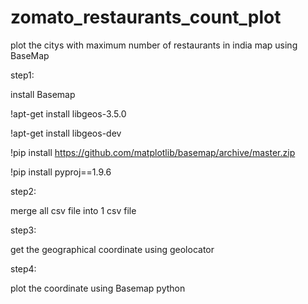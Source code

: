# zomato_restaurants_count_plot
plot the citys with maximum number of restaurants in india map using BaseMap


step1: 

  install Basemap
  
  !apt-get install libgeos-3.5.0
  
  !apt-get install libgeos-dev
  
  !pip install https://github.com/matplotlib/basemap/archive/master.zip
  
  !pip install pyproj==1.9.6
  
  
  
  
step2: 

 merge all csv file into 1 csv file




step3:

  get the geographical coordinate using geolocator 
  
  
  
step4:

  plot the coordinate using Basemap python
 
 



